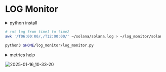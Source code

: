 # LOG Monitor
<details>
<summary>python install</summary>
  
```bash
apt update && apt upgrade && apt install software-properties-common -y
add-apt-repository -y ppa:deadsnakes/ppa
apt install python3.11 python3-pip -y 
```
```bash
pip install openpyxl
```
```bash
mkdir -p $HOME/log_monitor
curl -o $HOME/log_monitor/log_monitor.py https://raw.githubusercontent.com/Hohlas/solana/main/monitor/log_monitor.py
curl -o $HOME/log_monitor/metrics.txt https://raw.githubusercontent.com/Hohlas/solana/main/monitor/metrics.txt
cd $HOME/log_monitor
```
</details>


```bash
# cut log from time1 to time2 
awk '/T06:00:00/,/T12:00:00/' ~/solana/solana.log > ~/log_monitor/solana.log
```
```bash
python3 $HOME/log_monitor/log_monitor.py
```
<details>
<summary>metrics help</summary>
  
num_errors_cross_beam_recv_timeout - количество таймаутов при получении данных через сеть
replay_total_elapsed - Общее количество других ошибок, которые могут возникать при обработке данных
num_errors_blockstore - Ошибки, связанные с блокстором, могут указывать на проблемы с доступом к данным, что также может быть связано с качеством соединения.
num_packets_received / num_packets_sent - количество пакетов, полученных/отправленных сервером. Низкие значения могут указывать на проблемы с сетевым соединением.
process_gossip_packets_time - Время обработки пакетов "госипа" (gossip) — это время, необходимое для обработки сообщений о состоянии сети. Высокие значения могут указывать на задержки в сети
gossip_transmit_loop_time - Время, затраченное на передачу сообщений "госипа".
fetch_stage_packets_forwarded - Количество пакетов, переданных на стадии извлечения.
total_elapsed_us - Общее время выполнения операций в микросекундах. Если это время значительно увеличивается, это может быть признаком проблем с сетью или производительностью.


</details>

![2025-01-16_10-33-20](https://github.com/user-attachments/assets/de8d498a-7b49-4bf0-8290-75c3e8ee3b9c)

